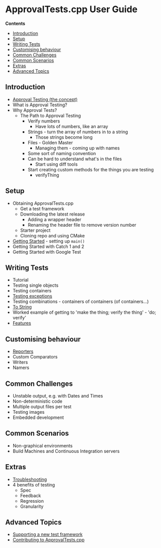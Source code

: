 <a id="top"></a>

# ApprovalTests.cpp User Guide

<!-- START doctoc generated TOC please keep comment here to allow auto update -->
<!-- DON'T EDIT THIS SECTION, INSTEAD RE-RUN doctoc TO UPDATE -->
**Contents**

- [Introduction](#introduction)
- [Setup](#setup)
- [Writing Tests](#writing-tests)
- [Customising behaviour](#customising-behaviour)
- [Common Challenges](#common-challenges)
- [Common Scenarios](#common-scenarios)
- [Extras](#extras)
- [Advanced Topics](#advanced-topics)

<!-- END doctoc generated TOC please keep comment here to allow auto update -->

<!-- To get the most out of ApprovalTests, start with the Tutorial.
Once you're up and running, consider the following reference material. -->

## Introduction

* [Approval Testing (the concept)](/doc/ApprovalTestingConcept.md#top)
* What is Approval Testing?
* Why Approval Tests?
    * The Path to Approval Testing
        * Verify numbers
            * Have lots of numbers, like an array
        * Strings - turn the array of numbers in to a string
            * Those strings become long
        * Files - Golden Master
            * Managing them - coming up with names
        * Some sort of naming convention
        * Can be hard to understand what's in the files
            * Start using diff tools
        * Start creating custom methods for the things you are testing
            * verifyThing

## Setup

* Obtaining ApprovalTests.cpp
    * Get a test framework
    * Downloading the latest release
        * Adding a wrapper header
        * Renaming the header file to remove version number
    * Starter project
    * Cloning repo and using CMake
* [Getting Started](/doc/GettingStarted.md#top) - setting up `main()`
* Getting Started with Catch 1 and 2
* Getting Started with Google Test

## Writing Tests

* Tutorial
* Testing single objects
* Testing containers
* [Testing exceptions](/doc/TestingExceptions.md#top)
* Testing combinations - containers of containers (of containers...)
* [To String](/doc/ToString.md#top)
* Worked example of getting to 'make the thing; verify the thing' - 'do; verify'
* [Features](/doc/Features.md#top)

## Customising behaviour

* [Reporters](/doc/Reporters.md#top)
* Custom Comparators
* Writers
* Namers

## Common Challenges

* Unstable output, e.g. with Dates and Times
* Non-deterministic code
* Multiple output files per test
* Testing images
* Embedded development

## Common Scenarios

* Non-graphical environments
* Build Machines and Continuous Integration servers

## Extras

* [Troubleshooting](/doc/Troubleshooting.md#top)
* 4 benefits of testing
    * Spec
    * Feedback
    * Regression
    * Granularity

## Advanced Topics

* [Supporting a new test framework](/doc/SupportingNewTestFramework.md#top)
* [Contributing to ApprovalTests.cpp](/doc/Contributing.md#top)
